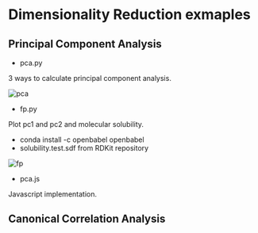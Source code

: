 Dimensionality Reduction exmaples
=================================

Principal Component Analysis
----------------------------

* pca.py

3 ways to calculate principal component analysis.

![pca](https://raw.githubusercontent.com/taneishi/reduction/master/pca/pca.png)

* fp.py

Plot pc1 and pc2 and molecular solubility.

- conda install -c openbabel openbabel
- solubility.test.sdf from RDKit repository

![fp](https://raw.githubusercontent.com/taneishi/reduction/master/pca/fp.png)

* pca.js

Javascript implementation.

Canonical Correlation Analysis
------------------------------


